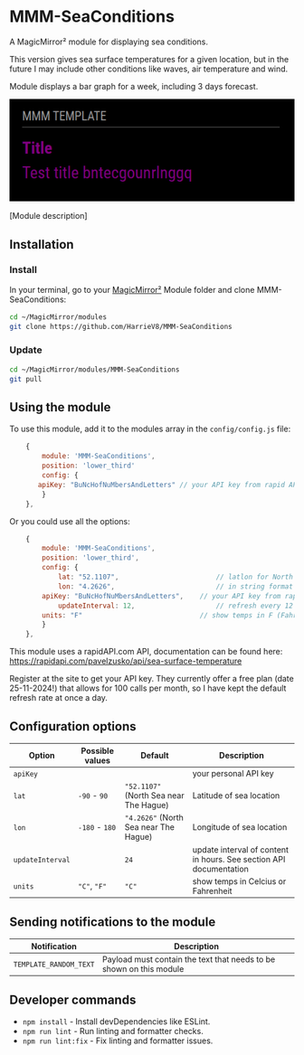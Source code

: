 # MMM-SeaConditions
A MagicMirror² module for displaying sea conditions.

This version gives sea surface temperatures for a given location, 
but in the future I may include other conditions like waves, air temperature and wind.

Module displays a bar graph for a week, including 3 days forecast.

![Example of MMM-Template](./example_1.png)

[Module description]

## Installation

### Install

In your terminal, go to your [MagicMirror²][mm] Module folder and clone MMM-SeaConditions:

```bash
cd ~/MagicMirror/modules
git clone https://github.com/HarrieV8/MMM-SeaConditions

```

### Update

```bash
cd ~/MagicMirror/modules/MMM-SeaConditions
git pull
```

## Using the module

To use this module, add it to the modules array in the `config/config.js` file:

```js
    {
        module: 'MMM-SeaConditions',
        position: 'lower_third'
        config: {
	   apiKey: "BuNcHofNuMbersAndLetters" // your API key from rapid API com
        }
    },
```

Or you could use all the options:

```js
    {
        module: 'MMM-SeaConditions',
        position: 'lower_third',
        config: {
            lat: "52.1107",                        // latlon for North Sea Scheveningen beach
            lon: "4.2626",                         // in string format for url
	    apiKey: "BuNcHofNuMbersAndLetters",    // your API key from rapid API com
            updateInterval: 12,                    // refresh every 12 hours
	    units: "F"                             // show temps in F (Fahrenheit)
        }
    },
```

This module uses a rapidAPI.com API, documentation can be found here:
https://rapidapi.com/pavelzusko/api/sea-surface-temperature 

Register at the site to get your API key. 
They currently offer a free plan (date 25-11-2024!) that allows for 100 calls per month, 
so I have kept the default refresh rate at once a day. 

## Configuration options

Option|Possible values|Default|Description
------|------|------|-----------
`apiKey`| | | your personal API key
`lat`|`-90` -  `90` | `"52.1107"` (North Sea near The Hague)| Latitude of sea location 
`lon`|`-180` -  `180` | `"4.2626"` (North Sea near The Hague)| Longitude of sea location
`updateInterval`| |`24` | update interval of content in hours. See section API documentation
`units`|`"C"`, `"F"` | `"C"` | show temps in Celcius or Fahrenheit

## Sending notifications to the module

Notification|Description
------|-----------
`TEMPLATE_RANDOM_TEXT`|Payload must contain the text that needs to be shown on this module

## Developer commands

- `npm install` - Install devDependencies like ESLint.
- `npm run lint` - Run linting and formatter checks.
- `npm run lint:fix` - Fix linting and formatter issues.

[mm]: https://github.com/MagicMirrorOrg/MagicMirror
